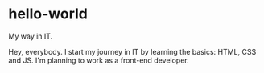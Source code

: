 # hello-world
My way in IT.

Hey, everybody. I start my journey in IT by learning the basics: HTML, CSS and JS. I'm planning to work as a front-end developer.
